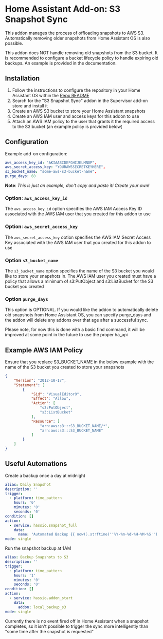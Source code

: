 # Home Assistant Add-on: S3 Snapshot Sync

This addon manages the process of offloading snapshots to AWS S3.
Automatically removing older snapshots from Home Assistant OS is also possible.

This addon does NOT handle removing old snapshots from the S3 bucket.  It is recommended to configure
a bucket lifecycle policy to handle expiring old backups.  An example is provided in the documentation.

## Installation 

1. Follow the instructions to configure the repository in your Home Assistant OS within the [Repo README](../README.md)
1. Search for the "S3 Snapshot Sync" addon in the Supervisor add-on store and install it
1. Create an AWS S3 bucket to store your Home Assistant snapshots
1. Create an AWS IAM user and access keys for this addon to use
1. Attach an AWS IAM policy to the user that grants it the required access to the S3 bucket (an example policy is provided below)

## Configuration

Example add-on configuration:
```yaml
aws_access_key_id: "AKIAABCDEFGHIJKLMNOP",
aws_secret_access_key: "YOURAWSSECRETKEYHERE",
s3_bucket_name: "some-aws-s3-bucket-name",
purge_days: 60
```

**Note**: _This is just an example, don't copy and paste it! Create your own!_

### Option: `aws_access_key_id`

The `aws_access_key_id` option specifies the AWS IAM Access Key ID associated with the AWS IAM user that you created for this addon to use

### Option: `aws_secret_access_key`

The `aws_secret_access_key` option specifies the AWS IAM Secret Access Key associated with the AWS IAM user that you created for this addon to use

### Option `s3_bucket_name`

The `s3_bucket_name` option specifies the name of the S3 bucket you would like to store your snapshots in.
The AWS IAM user you created must have a policy that allows a minimum of s3:PutObject and s3:ListBucket for the S3 bucket you created

### Option `purge_days`

This option is OPTIONAL.  If you would like the addon to automatically delete old snapshots from Home Assistant OS, you can specify purge_days
and the addon will delete any addons over that age after a successful sync.

Please note, for now this is done with a basic find command, it will be improved at some point in the future to use the proper ha_api

## Example AWS IAM Policy

Ensure that you replace S3_BUCKET_NAME in the below example with the name of the S3 bucket you created to store your snapshots

```json
{
    "Version": "2012-10-17",
    "Statement": [
        {
            "Sid": "VisualEditor0",
            "Effect": "Allow",
            "Action": [
                "s3:PutObject",
                "s3:ListBucket"
            ],
            "Resource": [
                "arn:aws:s3:::S3_BUCKET_NAME/*",
                "arn:aws:s3:::S3_BUCKET_NAME"
            ]
        }
    ]
}
```

## Useful Automations

Create a backup once a day at midnight
```yaml
alias: Daily Snapshot
description: ''
trigger:
  - platform: time_pattern
    hours: '0'
    minutes: '0'
    seconds: '0'
condition: []
action:
  - service: hassio.snapshot_full
    data:
      name: 'Automated Backup {{ now().strftime(''%Y-%m-%d-%H-%M-%S'') }}'
mode: single
```

Run the snapshot backup at 1AM
```yaml
alias: Backup Snapshots to S3
description: ''
trigger:
  - platform: time_pattern
    hours: '1'
    minutes: '0'
    seconds: '0'
condition: []
action:
  - service: hassio.addon_start
    data:
      addon: local_backup_s3
mode: single
```

Currently there is no event fired off in Home Assistant when a snapshot completes, so it isn't possible to trigger
the sync more intelligently than "some time after the snapshot is requested"
